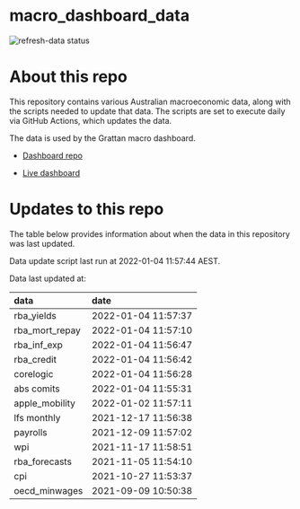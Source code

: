 
<!-- README.md is generated from README.Rmd. Please edit that file -->

# macro\_dashboard\_data

<!-- badges: start -->

![refresh-data
status](https://github.com/grattan/macro_dashboard_data/workflows/refresh-data/badge.svg)

<!-- badges: end -->

# About this repo

This repository contains various Australian macroeconomic data, along
with the scripts needed to update that data. The scripts are set to
execute daily via GitHub Actions, which updates the data.

The data is used by the Grattan macro dashboard.

  - [Dashboard repo](https://github.com/grattan/macrodashboard)

  - [Live dashboard](https://mattcowgill.shinyapps.io/macrodashboard/)

# Updates to this repo

The table below provides information about when the data in this
repository was last updated.

Data update script last run at 2022-01-04 11:57:44 AEST.

Data last updated at:

| data             | date                |
| :--------------- | :------------------ |
| rba\_yields      | 2022-01-04 11:57:37 |
| rba\_mort\_repay | 2022-01-04 11:57:10 |
| rba\_inf\_exp    | 2022-01-04 11:56:47 |
| rba\_credit      | 2022-01-04 11:56:42 |
| corelogic        | 2022-01-04 11:56:28 |
| abs comits       | 2022-01-04 11:55:31 |
| apple\_mobility  | 2022-01-02 11:57:11 |
| lfs monthly      | 2021-12-17 11:56:38 |
| payrolls         | 2021-12-09 11:57:02 |
| wpi              | 2021-11-17 11:58:51 |
| rba\_forecasts   | 2021-11-05 11:54:10 |
| cpi              | 2021-10-27 11:53:37 |
| oecd\_minwages   | 2021-09-09 10:50:38 |
